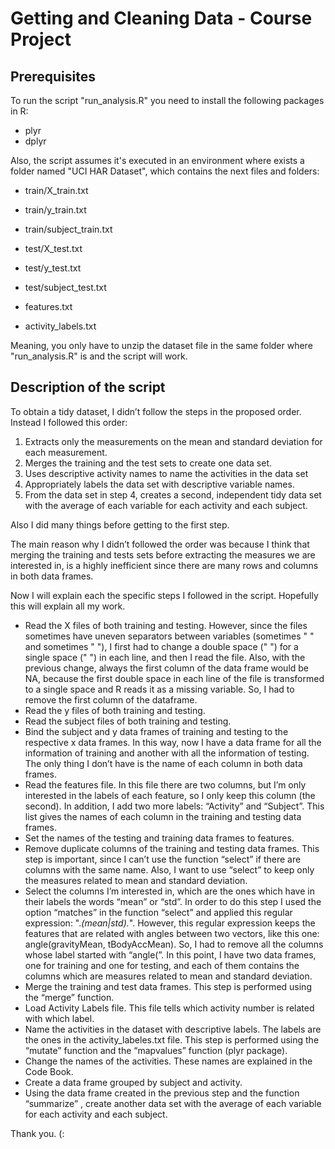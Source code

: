 # Getting and Cleaning Data - Course Project

## Prerequisites
To run the script "run_analysis.R" you need to install the following packages in R:
* plyr
* dplyr

Also, the script assumes it's executed in an environment where exists a folder named "UCI HAR Dataset", which contains the next files and folders:

* train/X_train.txt

* train/y_train.txt

* train/subject_train.txt

* test/X_test.txt

* test/y_test.txt

* test/subject_test.txt

* features.txt

* activity_labels.txt

Meaning, you only have to unzip the dataset file in the same folder where "run_analysis.R" is and the script will work.

## Description of the script

To obtain a tidy dataset, I didn’t follow the steps in the proposed order. Instead I followed this order:
<ol>
<li>	Extracts only the measurements on the mean and standard deviation for each measurement. </li>
<li>Merges the training and the test sets to create one data set.</li>
<li>	Uses descriptive activity names to name the activities in the data set</li>
<li>Appropriately labels the data set with descriptive variable names. </li>
<li>	From the data set in step 4, creates a second, independent tidy data set with the average of each variable for each activity and each subject.</li>
</ol>

Also I did many things before getting to the first step. 

The main reason why I didn’t followed the order was because I think that merging the training and tests sets before extracting the measures we are interested in, is a highly inefficient since there are many rows and columns in both data frames. 

Now I will explain each the specific steps I followed in the script. Hopefully this will explain all my work.

* 	Read the X files of both training and testing.
However, since the files sometimes have uneven separators between variables (sometimes " " and sometimes "  "),  I first had to change a double space ("  ") for a single space (" ") in each line, and then I read the file.
Also, with the previous change, always the first column of the data frame would be NA, because the first double space in each line of the file is transformed to a single space and R reads it as a missing variable. So, I had to remove the first column of the dataframe.
* 	Read the y files of both training and testing.
* 	Read the subject files of both training and testing.
* 	Bind the subject and y data frames of training and testing to the respective x data frames.
In this way, now I have a data frame for all the information of training and another with all the information of testing. The only thing I don’t have is the name of each column in both data frames.
*  Read the features file.
In this file there are two columns, but I’m only interested in the labels of each feature, so I only keep this column (the second). In addition, I add two more labels: “Activity” and “Subject”.
This list gives the names of each column in the training and testing data frames.
* 	Set the names of the testing and training data frames to features.
* 	Remove duplicate columns of the training and testing data frames.
This step is important, since I can’t use the function “select” if there are columns with the same name. Also, I want to use “select” to keep only the measures related to mean and standard deviation. 
* 	Select the columns I’m interested in, which are the ones which have in their labels the words “mean” or “std”.
In order to do this step I used the option “matches” in the function “select” and applied this regular expression: ".*(mean|std).*". However, this regular expression keeps the features that are related with angles between two vectors, like this one: angle(gravityMean, tBodyAccMean). So, I had to remove all the columns whose label started with “angle(”.
In this point, I have two data frames, one for training and one for testing, and each of them contains the columns which are measures related to mean and standard deviation.
* 	Merge the training and test data frames.
This step is performed using the “merge” function.
* 	Load Activity Labels file.
This file tells which activity number is related with which label.
* 	Name the activities in the dataset with descriptive labels.
The labels are the ones in the activity_labeles.txt file.
This step is performed using the “mutate” function and the “mapvalues” function (plyr package).
* 	Change the names of the activities.
These names are explained in the Code Book.
* 	Create a data frame grouped by subject and activity.
* 	Using the data frame created in the previous step and the function “summarize”  , create another data set with the average of each variable for each activity and each subject.

Thank you.  (:

